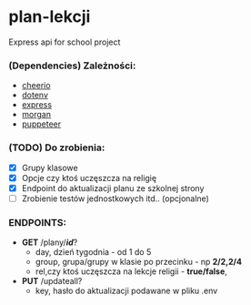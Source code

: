# plan-lekcji
Express api for school project

### (Dependencies) Zależności:
- [cheerio](https://www.npmjs.com/package/cheerio)
- [dotenv](https://www.npmjs.com/package/dotenv)
- [express](https://www.npmjs.com/package/express)
- [morgan](https://www.npmjs.com/package/morgan)
- [puppeteer](https://www.npmjs.com/package/puppeteer)

### (TODO) Do zrobienia:
* [x] Grupy klasowe
* [x] Opcje czy ktoś uczęszcza na religię
* [x] Endpoint do aktualizacji planu ze szkolnej strony
* [ ] Zrobienie testów jednostkowych itd.. (opcjonalne)

### ENDPOINTS:
- **GET** /plany/**_id_**?
  - day, dzień tygodnia - od 1 do 5
  - group, grupa/grupy w klasie po przecinku - np **2/2,2/4**
  - rel,czy ktoś uczęszcza na lekcje religii - **true/false**,
- **PUT** /updateall?
  - key, hasło do aktualizacji podawane w pliku .env
